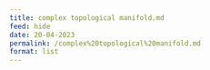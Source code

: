 ```yaml
---
title: complex topological manifold.md
feed: hide
date: 20-04-2023
permalink: /complex%20topological%20manifold.md
format: list
---
```



